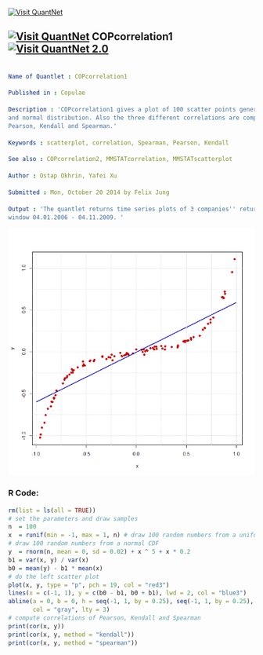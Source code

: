 
[<img src="https://github.com/QuantLet/Styleguide-and-FAQ/blob/master/pictures/banner.png" width="880" alt="Visit QuantNet">](http://quantlet.de/index.php?p=info)

## [<img src="https://github.com/QuantLet/Styleguide-and-Validation-procedure/blob/master/pictures/qloqo.png" alt="Visit QuantNet">](http://quantlet.de/) **COPcorrelation1** [<img src="https://github.com/QuantLet/Styleguide-and-Validation-procedure/blob/master/pictures/QN2.png" width="60" alt="Visit QuantNet 2.0">](http://quantlet.de/d3/ia)

```yaml

Name of Quantlet : COPcorrelation1

Published in : Copulae

Description : 'COPcorrelation1 gives a plot of 100 scatter points generated respectively by uniform
and normal distribution. Also the three different correlations are computed, the correlations of
Pearson, Kendall and Spearman.'

Keywords : scatterplot, correlation, Spearman, Pearson, Kendall

See also : COPcorrelation2, MMSTATcorrelation, MMSTATscatterplot

Author : Ostap Okhrin, Yafei Xu

Submitted : Mon, October 20 2014 by Felix Jung

Output : 'The quantlet returns time series plots of 3 companies'' returns, APL, HP and MSFT, with
window 04.01.2006 - 04.11.2009. '

```

![Picture1](COPcorrelation1.png)


### R Code:
```r
rm(list = ls(all = TRUE))
# set the parameters and draw samples
n  = 100
x  = runif(min = -1, max = 1, n) # draw 100 random numbers from a uniform CDF
# draw 100 random numbers from a normal CDF
y  = rnorm(n, mean = 0, sd = 0.02) + x ^ 5 + x * 0.2  
b1 = var(x, y) / var(x)
b0 = mean(y) - b1 * mean(x)
# do the left scatter plot
plot(x, y, type = "p", pch = 19, col = "red3")
lines(x = c(-1, 1), y = c(b0 - b1, b0 + b1), lwd = 2, col = "blue3")
abline(a = 0, b = 0, h = seq(-1, 1, by = 0.25), seq(-1, 1, by = 0.25), 
       col = "gray", lty = 3)
# compute correlations of Pearson, Kendall and Spearman
print(cor(x, y))
print(cor(x, y, method = "kendall"))
print(cor(x, y, method = "spearman"))
```
